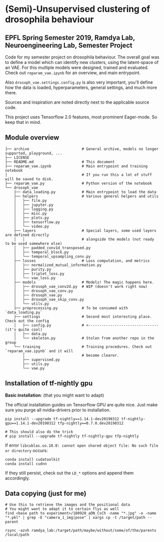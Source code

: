 # (Semi)-Unsupervised clustering of drosophila behaviour
## EPFL Spring Semester 2019, Ramdya Lab, Neuroengineering Lab, Semester Project

Code for my semester project on drosophila behaviour. The overall goal was to define a model which
can identify new clusters, using the latent-space of an VAE. For this multiple models were designed,
trained and evaluated. Check out `reparam_vae.ipynb` for an overview, and main entrypoint.

Also `drosoph_vae.settings.config.py` is also very important, you'll define how the data is loaded,
hyperparameters, general settings, and much more there.

Sources and inspiration are noted directly next to the applicable source code.

This project uses Tensorflow 2.0 features, most prominent Eager-mode. So keep that in mind.

## Module overview


```
├── archive                        # General archive, models no longer supported, playground, ...
├── LICENSE
├── README.md                      # This document
├── reparam_vae.ipynb              # Main entrypoint and training notebook
│                                  # If you run this a lot of stuff will be saved to disk.
├── reparam_vae.py                 # Python version of the notebook
└── drosoph_vae
    ├── data_loading.py            # Main entrypoint to load the data
    ├── helpers                    # Various general helpers and utils
    │   ├── file.py
    │   ├── jupyter.py
    │   ├── logging.py
    │   ├── misc.py
    │   ├── plots.py
    │   ├── tensorflow.py
    │   └── video.py
    ├── layers                     # Special layers, some used layers are defined directly
    │   │                          # alongside the models (not ready to be used somewhere else)
    │   ├── padded_conv1d_transposed.py
    │   ├── temporal_block.py
    │   └── temporal_upsampling_conv.py
    ├── losses                     # Loss computation, and metrics
    │   ├── normalized_mutual_information.py
    │   ├── purity.py
    │   ├── triplet_loss.py
    │   └── vae_loss.py
    ├── models                     # Models! The magic happens here.
    │   ├── drosoph_vae_conv2d.py  # WIP (doesn't work right now)
    │   ├── drosoph_vae_conv.py
    │   ├── drosoph_vae.py
    │   ├── drosoph_vae_skip_conv.py
    │   └── utils.py
    ├── preprocessing.py           # To be consumed with `data_loading.py`
    ├── settings                   # Second most interesting place. Check out the config
    │   ├── config.py              # <-------------------------------- (it's quite cool)
    │   ├── data.py
    │   └── skeleton.py            # Stolen from another repo in the group
    └── training                   # Training procedures. Check out `reparam_vae.ipynb` and it will
        │                          # become clearer.
        ├── supervised.py
        ├── utils.py
        └── vae.py
```

## Installation of tf-nightly gpu


**Basic installation**: (that you might want to adapt)

The official installation guides on Tensorflow GPU are quite nice. Just make sure you purge all
nvidia-drivers prior to installation. 

```
pip install --upgrade tf-nightly==1.14.1-dev20190312 tf-nightly-gpu==1.14.1-dev20190312 tfp-nightly==0.7.0.dev20190312

# This should also do the trick
# pip install --upgrade tf-nightly tf-nightly-gpu tfp-nightly
```

If error `libcublas.so.10.0: cannot open shared object file: No such file or directory` occurs:

```
conda install cudatoolkit
conda install cudnn
```

If they still persist, check out the `LD_*` options and append them accordingly.

## Data copying (just for me)

```
# Use this to retrieve the images and the positional data
# You might want to adapt it to certain flys as well
find <base path to experiment>/180920_aDN_CsCh -name "*.jpg" -o -name "*.pkl" | grep -E "camera_1_img|pose" | xargs cp -t /target/path --parent
```

```
rsync -azvh ramdya_lab:/target/path/maybe/without/some/of/the/parents /local/path
```
